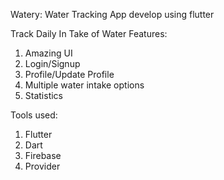 Watery: Water Tracking App develop using flutter

Track Daily In Take of Water
Features:
1. Amazing UI
2. Login/Signup
3. Profile/Update Profile
4. Multiple water intake options
5. Statistics

Tools used:
1. Flutter
2. Dart
3. Firebase
4. Provider
